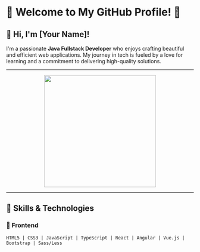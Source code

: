 # 🌟 Welcome to My GitHub Profile! 🌟

## 👋 Hi, I'm **[Your Name]**!

I'm a passionate **Java Fullstack Developer** who enjoys crafting beautiful and efficient web applications. My journey in tech is fueled by a love for learning and a commitment to delivering high-quality solutions.

---

<div align="center">
  <img src="https://media.giphy.com/media/3o7buirY0uH2c4cQ0A/giphy.gif" width="300" />
</div>

---

## 🚀 Skills & Technologies

### 🌈 Frontend
```plaintext
HTML5 | CSS3 | JavaScript | TypeScript | React | Angular | Vue.js | Bootstrap | Sass/Less
